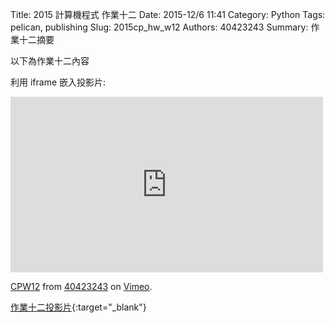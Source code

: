 Title: 2015 計算機程式 作業十二
Date: 2015-12/6 11:41
Category: Python
Tags: pelican, publishing
Slug: 2015cp_hw_w12
Authors: 40423243
Summary: 作業十二摘要

以下為作業十二內容

利用 iframe 嵌入投影片:

<iframe src="https://player.vimeo.com/video/151773502" width="500" height="281" frameborder="0" webkitallowfullscreen mozallowfullscreen allowfullscreen></iframe> <p><a href="https://vimeo.com/151773502">CPW12</a> from <a href="https://vimeo.com/user45620934">40423243</a> on <a href="https://vimeo.com">Vimeo</a>.</p>

[作業十二投影片](40423243_cp_w12_p.html){:target="_blank"}